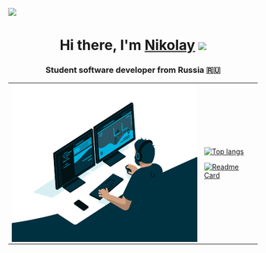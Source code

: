 ![](https://komarev.com/ghpvc/?username=BaksNprogrammer)
<h1 align="center">Hi there, I'm <a href="https://vk.com/click_on_the_glass" target="_blank">Nikolay</a> 
<img src="https://github.com/blackcater/blackcater/raw/main/images/Hi.gif" height="32"/></h1>
<h3 align="center">Student software developer from Russia 🇷🇺</h3>
<table>
  <tr>
    <td>
      <img align="left" alt="GIF" src="https://github.com/NuCleoids/NuCleoids/blob/main/code.gif?raw=true" width="408" height="318"/>
    </td>
    <td>
      
  [![Top langs](https://github-readme-stats.vercel.app/api/top-langs/?username=BaksNprogrammer&layout=compact&langs_count=6&theme=vue-dark)](https://github.com/anuraghazra/github-readme-stats)
      
  [![Readme Card](https://github-readme-stats.vercel.app/api/pin/?username=BaksNprogrammer&repo=github-readme-stats)](https://github.com/anuraghazra/github-readme-stats)
    </td>
  </tr>
</table>
